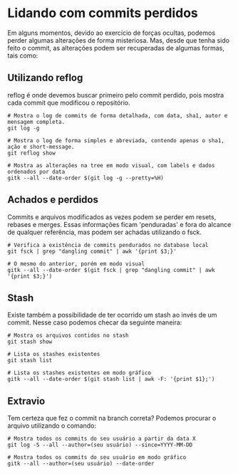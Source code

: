 # Lidando com commits perdidos

Em alguns momentos, devido ao exercício de forças ocultas, podemos perder algumas alterações de forma misteriosa. Mas, desde que tenha sido feito o commit, as alterações podem ser recuperadas de algumas formas, tais como:

## Utilizando reflog

reflog é onde devemos buscar primeiro pelo commit perdido, pois mostra cada commit que modificou o repositório.

```shell
# Mostra o log de commits de forma detalhada, com data, sha1, autor e mensagem completa.
git log -g

# Mostra o log de forma simples e abreviada, contendo apenas o sha1, ação e short-message.
git reflog show

# Mostra as alterações na tree em modo visual, com labels e dados ordenados por data
gitk --all --date-order $(git log -g --pretty=%H)
```

## Achados e perdidos

Commits e arquivos modificados as vezes podem se perder em resets, rebases e merges. Essas informações ficam 'penduradas' e fora do alcance de qualquer referência, mas podem ser achadas utilizando o fsck.

```shell
# Verifica a existência de commits pendurados no database local
git fsck | grep "dangling commit" | awk '{print $3;}'

# O mesmo do anterior, porém em modo visual
gitk --all --date-order $(git fsck | grep "dangling commit" | awk '{print $3;}')
```

## Stash

Existe também a possibilidade de ter ocorrido um stash ao invés de um commit. Nesse caso podemos checar da seguinte maneira:

```shell
# Mostra os arquivos contidos no stash
git stash show

# Lista os stashes existentes
git stash list

# Lista os stashes existentes em modo gráfico
gitk --all --date-order $(git stash list | awk -F: '{print $1};')
```

## Extravio

Tem certeza que fez o commit na branch correta? Podemos procurar o arquivo utilizando o comando:

```shell
# Mostra todos os commits do seu usuário a partir da data X
git log -S --all --author=(seu usuário) --since=YYYY-MM-DD

# Mostra todos os commits do seu usuário em modo gráfico
gitk --all --author=(seu usuário) --date-order
```